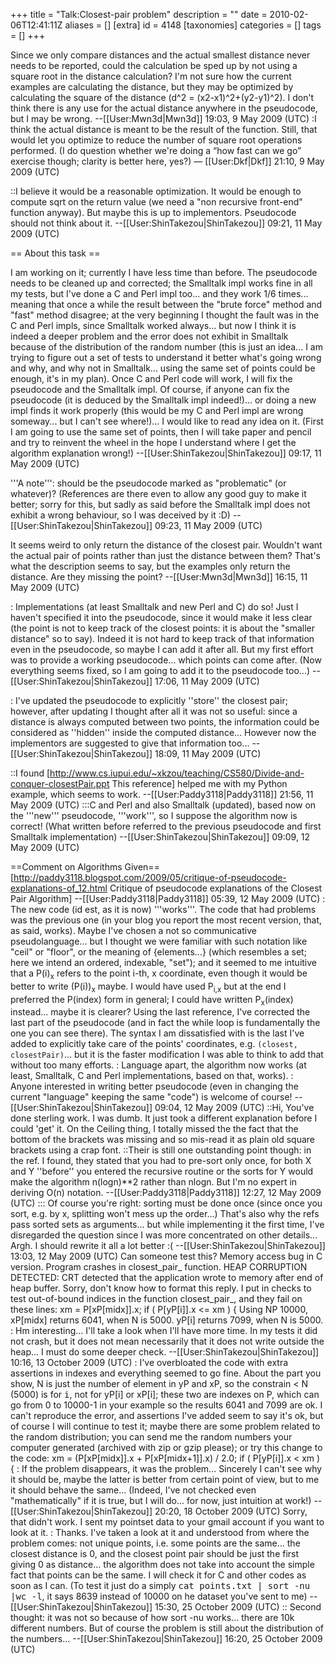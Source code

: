 +++
title = "Talk:Closest-pair problem"
description = ""
date = 2010-02-06T12:41:11Z
aliases = []
[extra]
id = 4148
[taxonomies]
categories = []
tags = []
+++

Since we only compare distances and the actual smallest distance never needs to be reported, could the calculation be sped up by not using a square root in the distance calculation? I'm not sure how the current examples are calculating the distance, but they may be optimized by calculating the square of the distance (d^2 = (x2-x1)^2+(y2-y1)^2). I don't think there is any use for the actual distance anywhere in the pseudocode, but I may be wrong. --[[User:Mwn3d|Mwn3d]] 19:03, 9 May 2009 (UTC)
:I think the actual distance is meant to be the result of the function. Still, that would let you optimize to reduce the number of square root operations performed. (I do question whether we're doing a “how fast can we go” exercise though; clarity is better here, yes?) — [[User:Dkf|Dkf]] 21:10, 9 May 2009 (UTC)

::I believe it would be a reasonable optimization. It would be enough to compute sqrt on the return value (we need a "non recursive front-end" function anyway). But maybe this is up to implementors. Pseudocode should not think about it. --[[User:ShinTakezou|ShinTakezou]] 09:21, 11 May 2009 (UTC)

== About this task ==

I am working on it; currently I have less time than before. The pseudocode needs to be cleaned up and corrected; the Smalltalk impl works fine in all my tests, but I've done a C and Perl impl too... and they work 1/6 times... meaning that once a while the result between the "brute force" method and "fast" method disagree; at the very beginning I thought the fault was in the C and Perl impls, since Smalltalk worked always... but now I think it is indeed a deeper problem and the error does not exhibit in Smalltalk because of the distribution of the random number (this is just an idea... I am trying to figure out a set of tests to understand it better what's going wrong and why, and why not in Smalltalk... using the same set of points could be enough, it's in my plan). Once C and Perl code will work, I will fix the pseudocode and the Smalltalk impl. Of course, if anyone can fix the pseudocode (it is deduced by the Smalltalk impl indeed!)... or doing a new impl finds it work properly (this would be my C and Perl impl are wrong someway... but I can't see where!)... I would like to read any idea on it. (First I am going to use the same set of points, then I will take paper and pencil and try to reinvent the wheel in the hope I understand where I get the algorithm explanation wrong!) --[[User:ShinTakezou|ShinTakezou]] 09:17, 11 May 2009 (UTC)

'''A note''': should be the pseudocode marked as "problematic" (or whatever)? (References are there even to allow any good guy to make it better; sorry for this, but sadly as said before the Smalltalk impl does not exhibit a wrong behaviour, so I was deceived by it :D) --[[User:ShinTakezou|ShinTakezou]] 09:23, 11 May 2009 (UTC)

It seems weird to only return the distance of the closest pair. Wouldn't want the actual pair of points rather than just the distance between them? That's what the description seems to say, but the examples only return the distance. Are they missing the point? --[[User:Mwn3d|Mwn3d]] 16:15, 11 May 2009 (UTC)

: Implementations (at least Smalltalk and new Perl and C) do so! Just I haven't specified it into the pseudocode, since it would make it less clear (the point is not to keep track of the closest points: it is about the "smaller distance" so to say). Indeed it is not hard to keep track of that information even in the pseudocode, so maybe I can add it after all. But my first effort was to provide a working pseudocode... which points can come after. (Now everything seems fixed, so I am going to add it to the pseudocode too...) --[[User:ShinTakezou|ShinTakezou]] 17:06, 11 May 2009 (UTC)

: I've updated the pseudocode to explicitly ''store'' the closest pair; however, after updating I thought after all it was not so useful: since a distance is always computed between two points, the information could be considered as ''hidden'' inside the computed distance... However now the implementors are suggested to give that information too... --[[User:ShinTakezou|ShinTakezou]] 18:09, 11 May 2009 (UTC)

::I found [http://www.cs.iupui.edu/~xkzou/teaching/CS580/Divide-and-conquer-closestPair.ppt This reference] helped me with my Python example, which seems to work. --[[User:Paddy3118|Paddy3118]] 21:56, 11 May 2009 (UTC)
:::C and Perl and also Smalltalk (updated), based now on the '''new''' pseudocode, '''work''', so I suppose the algorithm now is correct! (What written before referred to the previous pseudocode and first Smalltalk implementation) --[[User:ShinTakezou|ShinTakezou]] 09:09, 12 May 2009 (UTC)

==Comment on Algorithms Given==
[http://paddy3118.blogspot.com/2009/05/critique-of-pseudocode-explanations-of_12.html Critique of pseudocode explanations of the Closest Pair Algorithm] --[[User:Paddy3118|Paddy3118]] 05:39, 12 May 2009 (UTC)
: The new code (id est, as it is now) '''works'''. The code that had problems was the previous one (in your blog you report the most recent version, that, as said, works). Maybe I've chosen a not so communicative pseudolanguage... but I thought we were familiar with such notation like "ceil" or "floor", or the meaning of {elements...} (which resembles a set; here we intend an ordered, indexable, "set"); and it seemed to me intuitive that a P(i)<sub>x</sub> refers to the point i-th, x coordinate, even though it would be better to write (P(i))<sub>x</sub> maybe. I would have used P<sub>i,x</sub> but at the end I preferred the P(index) form in general; I could have written P<sub>x</sub>(index) instead... maybe it is clearer? Using the last reference, I've corrected the last part of the pseudocode (and in fact the while loop is fundamentally the one you can see there). The syntax I am dissatisfied with is the last I've added to explicitly take care of the points' coordinates, e.g. <code>(closest, closestPair)</code>... but it is the faster modification I was able to think to add that without too many efforts.
: Language apart, the algorithm now works (at least, Smalltalk, C and Perl implementations, based on that, works).
: Anyone interested in writing better pseudocode (even in changing the current "language" keeping the same "code") is welcome of course! --[[User:ShinTakezou|ShinTakezou]] 09:04, 12 May 2009 (UTC)
::Hi, You've done sterling work. I was dumb. It just took a different explanation before I could 'get' it. On the Ceiling thing, I totally missed the the fact that the bottom of the brackets was missing and so mis-read it as plain old square brackets using a crap font.
::Their is still one outstanding point though: in the ref. I found, they stated that you had to pre-sort only once, for both X and Y ''before'' you entered the recursive routine or the sorts for Y would make the algorithm n(logn)**2 rather than nlogn. But I'm no expert in deriving O(n) notation. --[[User:Paddy3118|Paddy3118]] 12:27, 12 May 2009 (UTC)
::: Of course you're right: sorting must be done once (since once you sort, e.g. by x, splitting won't mess up the order...) That's also why the refs pass sorted sets as arguments... but while implementing it the first time, I've disregarded the question since I was more concentrated on other details... Argh. I should rewrite it all a lot better :( --[[User:ShinTakezou|ShinTakezou]] 13:03, 12 May 2009 (UTC)
Can someone test this?
Memory access bug in C version. Program crashes in closest_pair_ function.
HEAP CORRUPTION DETECTED:
CRT detected that the application wrote to memory after end of heap buffer.
Sorry, don't know how to format this reply.
I put in checks to test out-of-bound indices in the function closest_pair_, and they fail on these lines:
  xm = P[xP[midx]].x;
    if ( P[yP[i]].x <= xm ) {
Using NP 10000,
xP[midx] returns 6041, when N is 5000.
yP[i] returns 7099, when N is 5000.
: Hm interesting... I'll take a look when I'll have more time. In my tests it did not crash, but it does not mean necessarily that it does not write outside the heap... I must do some deeper check. --[[User:ShinTakezou|ShinTakezou]] 10:16, 13 October 2009 (UTC)
: I've overbloated the code with extra assertions in indexes and everything seemed to go fine. About the part you show, N is just the number of element in yP and xP, so the constrain < N (5000) is for <tt>i</tt>, not for yP[i] or xP[i]; these two are indexes on P, which can go from 0 to 10000-1 in your example so the results 6041 and 7099 are ok. I can't reproduce the error, and assertions I've added seem to say it's ok, but of course I will continue to test it; maybe there are some problem related to the random distribution; you can send me the random numbers your computer generated (archived with zip or gzip please); or try this change to the code:
    xm = (P[xP[midx]].x + P[xP[midx+1]].x) / 2.0;
    if ( P[yP[i]].x < xm ) {
: If the problem disappears, it was the problem... Sincerely I can't see why it should be, maybe the latter is better from certain point of view, but to me it should behave the same... (Indeed, I've not checked even "mathematically" if it is true, but I will do... for now, just intuition at work!) --[[User:ShinTakezou|ShinTakezou]] 20:20, 18 October 2009 (UTC)
Sorry, that didn't work.  I sent my pointset data to your gmail account if you want to look at it.
: Thanks. I've taken a look at it and understood from where the problem comes: not unique points, i.e. some points are the same... the closest distance is 0, and the closest point pair should be just the first giving 0 as distance... the algorithm does not take into account the simple fact that points can be the same. I will check it for C and other codes as soon as I can. (To test it just do a simply <tt>cat points.txt | sort -nu |wc -l</tt>, it says 8639 instead of 10000 on he dataset you've sent to me) --[[User:ShinTakezou|ShinTakezou]] 15:30, 25 October 2009 (UTC)
:: Second thought: it was not so because of how sort -nu works... there are 10k different numbers. But of course the problem is still about the distribution of the numbers... --[[User:ShinTakezou|ShinTakezou]] 16:20, 25 October 2009 (UTC)
